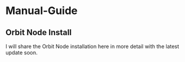 # Manual-Guide
## Orbit Node Install
I will share the Orbit Node installation here in more detail with the latest update soon.
